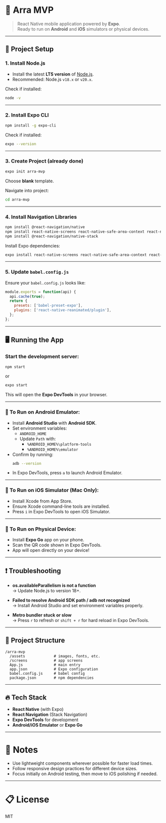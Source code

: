 
# 📱 Arra MVP

> React Native mobile application powered by **Expo**.  
> Ready to run on **Android** and **iOS** simulators or physical devices.

---

## 🚀 Project Setup

### 1. Install Node.js
- Install the latest **LTS version** of [Node.js](https://nodejs.org/).
- Recommended: Node.js `v18.x` or `v20.x`.

Check if installed:
```bash
node -v
```

---

### 2. Install Expo CLI
```bash
npm install -g expo-cli
```

Check if installed:
```bash
expo --version
```

---

### 3. Create Project (already done)
```bash
expo init arra-mvp
```
Choose **blank** template.

Navigate into project:
```bash
cd arra-mvp
```

---

### 4. Install Navigation Libraries
```bash
npm install @react-navigation/native
npm install react-native-screens react-native-safe-area-context react-native-gesture-handler react-native-reanimated
npm install @react-navigation/native-stack
```

Install Expo dependencies:
```bash
expo install react-native-screens react-native-safe-area-context react-native-gesture-handler react-native-reanimated
```

---

### 5. Update `babel.config.js`
Ensure your `babel.config.js` looks like:

```javascript
module.exports = function(api) {
  api.cache(true);
  return {
    presets: ['babel-preset-expo'],
    plugins: ['react-native-reanimated/plugin'],
  };
};
```

---

## 🖥️ Running the App

### Start the development server:
```bash
npm start
```
or
```bash
expo start
```

This will open the **Expo DevTools** in your browser.

---

### 📱 To Run on Android Emulator:
- Install **Android Studio** with **Android SDK**.
- Set environment variables:
  - `ANDROID_HOME`
  - Update `Path` with:
    - `%ANDROID_HOME%\platform-tools`
    - `%ANDROID_HOME%\emulator`
- Confirm by running:
  ```bash
  adb --version
  ```
- In Expo DevTools, press `a` to launch Android Emulator.

---

### 🍏 To Run on iOS Simulator (Mac Only):
- Install Xcode from App Store.
- Ensure Xcode command-line tools are installed.
- Press `i` in Expo DevTools to open iOS Simulator.

---

### 📱 To Run on Physical Device:
- Install **Expo Go** app on your phone.
- Scan the QR code shown in Expo DevTools.
- App will open directly on your device!

---

## ❗ Troubleshooting

- **os.availableParallelism is not a function**  
  → Update Node.js to version 18+.

- **Failed to resolve Android SDK path / adb not recognized**  
  → Install Android Studio and set environment variables properly.

- **Metro bundler stuck or slow**  
  → Press `r` to refresh or `shift + r` for hard reload in Expo DevTools.

---

## 📂 Project Structure

```
/arra-mvp
  /assets             # images, fonts, etc.
  /screens            # app screens
  App.js              # main entry
  app.json            # Expo configuration
  babel.config.js     # babel config
  package.json        # npm dependencies
```

---

## 🔥 Tech Stack

- **React Native** (with Expo)
- **React Navigation** (Stack Navigation)
- **Expo DevTools** for development
- **Android/iOS Emulator** or **Expo Go**

---

# 🎯 Notes
- Use lightweight components wherever possible for faster load times.
- Follow responsive design practices for different device sizes.
- Focus initially on Android testing, then move to iOS polishing if needed.

---

# 📋 License
MIT
